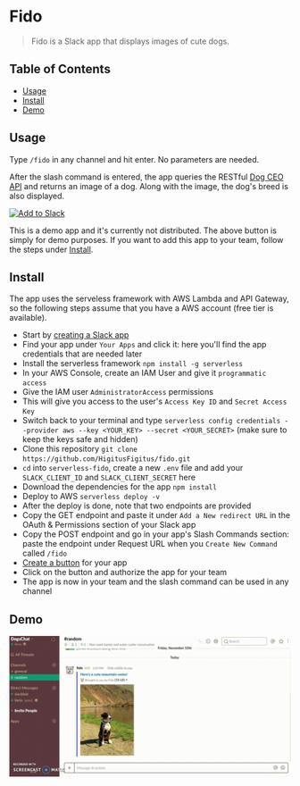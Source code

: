 # Fido

> Fido is a Slack app that displays images of cute dogs.


## Table of Contents

- [Usage](#usage)
- [Install](#install)
- [Demo](#demo)


## Usage

Type `/fido` in any channel and hit enter. No parameters are needed.

After the slash command is entered, the app queries the RESTful [Dog CEO API](https://dog.ceo/dog-api/about.php) and returns an image of a dog. Along with the image, the dog's breed is also displayed.

<a href="https://slack.com/oauth/authorize?scope=commands&client_id=270174729505.272275352931"><img alt="Add to Slack" height="40" width="139" src="https://platform.slack-edge.com/img/add_to_slack.png" srcset="https://platform.slack-edge.com/img/add_to_slack.png 1x, https://platform.slack-edge.com/img/add_to_slack@2x.png 2x" /></a>

This is a demo app and it's currently not distributed. The above button is simply for demo purposes. If you want to add this app to your team, follow the steps under [Install](#install).


## Install
The app uses the serveless framework with AWS Lambda and API Gateway, so the following steps assume that you have a AWS account (free tier is available).
+ Start by [creating a Slack app](https://api.slack.com/slack-apps)
+ Find your app under `Your Apps` and click it: here you'll find the app credentials that are needed later
+ Install the serverless framework `npm install -g serverless`
+ In your AWS Console, create an IAM User and give it `programmatic access`
+ Give the IAM user `AdministratorAccess` permissions
+ This will give you access to the user's `Access Key ID` and `Secret Access Key`
+ Switch back to your terminal and type `serverless config credentials --provider aws --key <YOUR_KEY> --secret <YOUR_SECRET>` (make sure to keep the keys safe and hidden)
+ Clone this repository `git clone https://github.com/HigitusFigitus/fido.git`
+ `cd` into `serverless-fido`, create a new `.env` file and add your `SLACK_CLIENT_ID` and `SLACK_CLIENT_SECRET` here
+ Download the dependencies for the app `npm install`
+ Deploy to AWS `serverless deploy -v`
+ After the deploy is done, note that two endpoints are provided
+ Copy the GET endpoint and paste it under `Add a New redirect URL` in the OAuth & Permissions section of your Slack app
+ Copy the POST endpoint and go in your app's Slash Commands section: paste the endpoint under Request URL when you `Create New Command` called `/fido`
+ [Create a button](https://api.slack.com/docs/slack-button) for your app
+ Click on the button and authorize the app for your team
+ The app is now in your team and the slash command can be used in any channel


## Demo

![Fido Demo](/images/fido_gif.gif)
